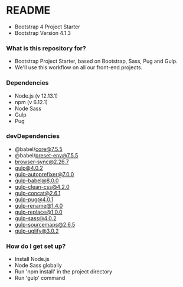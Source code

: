 # README #

-   Bootstrap 4 Project Starter
-   Bootstrap Version 4.1.3

### What is this repository for? ###

-   Bootstrap Project Starter, based on Bootstrap, Sass, Pug and Gulp.
-   We'll use this workflow on all our front-end projects.

### Dependencies ###

-   Node.js  (v 12.13.1)
-   npm      (v 6.12.1)
-   Node Sass
-   Gulp
-   Pug

### devDependencies ###
- @babel/core@7.5.5
- @babel/preset-env@7.5.5
- browser-sync@2.26.7
- gulp@4.0.2
- gulp-autoprefixer@7.0.0
- gulp-babel@8.0.0
- gulp-clean-css@4.2.0
- gulp-concat@2.6.1
- gulp-pug@4.0.1
- gulp-rename@1.4.0
- gulp-replace@1.0.0
- gulp-sass@4.0.2
- gulp-sourcemaps@2.6.5
- gulp-uglify@3.0.2

### How do I get set up? ###

-   Install Node.js
-   Node Sass globally
-   Run 'npm install' in the project directory
-   Run 'gulp' command
